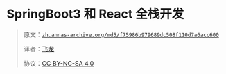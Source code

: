 # SpringBoot3 和 React 全栈开发

> 原文：[`zh.annas-archive.org/md5/f75986b979689dc508f110d7a6acc600`](https://zh.annas-archive.org/md5/f75986b979689dc508f110d7a6acc600)
> 
> 译者：[飞龙](https://github.com/wizardforcel)
> 
> 协议：[CC BY-NC-SA 4.0](http://creativecommons.org/licenses/by-nc-sa/4.0/)
